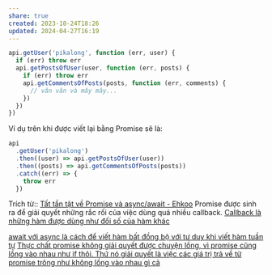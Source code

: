 ```yaml
---
share: true
created: 2023-10-24T18:26
updated: 2024-04-27T16:19
---
```

```js
api.getUser('pikalong', function (err, user) {
  if (err) throw err
  api.getPostsOfUser(user, function (err, posts) {
    if (err) throw err
    api.getCommentsOfPosts(posts, function (err, comments) {
      // vân vân và mây mây...
    })
  })
})
```

Ví dụ trên khi được viết lại bằng Promise sẽ là:

```js
api
  .getUser('pikalong')
  .then((user) => api.getPostsOfUser(user))
  .then((posts) => api.getCommentsOfPosts(posts))
  .catch((err) => {
    throw err
  })
```

Trích từ:: [Tất tần tật về Promise và async/await - Ehkoo](https://ehkoo.com/bai-viet/tat-tan-tat-ve-promise-va-async-await)
Promise được sinh ra để giải quyết những rắc rối của việc dùng quá nhiều callback. [Callback là những hàm được dùng như đối số của hàm khác](./Callback%20l%C3%A0%20nh%E1%BB%AFng%20h%C3%A0m%20%C4%91%C6%B0%E1%BB%A3c%20d%C3%B9ng%20nh%C6%B0%20%C4%91%E1%BB%91i%20s%E1%BB%91%20c%E1%BB%A7a%20h%C3%A0m%20kh%C3%A1c.md)

[await với async là cách để viết hàm bất đồng bộ với tư duy khi viết hàm tuần tự](./await%20v%E1%BB%9Bi%20async%20l%C3%A0%20c%C3%A1ch%20%C4%91%E1%BB%83%20vi%E1%BA%BFt%20h%C3%A0m%20b%E1%BA%A5t%20%C4%91%E1%BB%93ng%20b%E1%BB%99%20v%E1%BB%9Bi%20t%C6%B0%20duy%20khi%20vi%E1%BA%BFt%20h%C3%A0m%20tu%E1%BA%A7n%20t%E1%BB%B1.md)
[Thực chất promise không giải quyết được chuyện lồng, vì promise cũng lồng vào nhau như if thôi. Thứ nó giải quyết là việc các giá trị trả về từ promise trông như không lồng vào nhau gì cả](./Th%E1%BB%B1c%20ch%E1%BA%A5t%20promise%20kh%C3%B4ng%20gi%E1%BA%A3i%20quy%E1%BA%BFt%20%C4%91%C6%B0%E1%BB%A3c%20chuy%E1%BB%87n%20l%E1%BB%93ng,%20v%C3%AC%20promise%20c%C5%A9ng%20l%E1%BB%93ng%20v%C3%A0o%20nhau%20nh%C6%B0%20if%20th%C3%B4i.%20Th%E1%BB%A9%20n%C3%B3%20gi%E1%BA%A3i%20quy%E1%BA%BFt%20l%C3%A0%20vi%E1%BB%87c%20c%C3%A1c%20gi%C3%A1%20tr%E1%BB%8B%20tr%E1%BA%A3%20v%E1%BB%81%20t%E1%BB%AB%20promise%20tr%C3%B4ng%20nh%C6%B0%20kh%C3%B4ng%20l%E1%BB%93ng%20v%C3%A0o%20nhau%20g%C3%AC%20c%E1%BA%A3.md) 